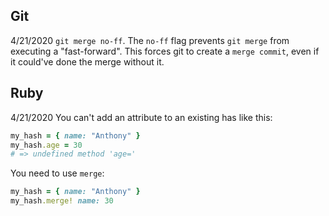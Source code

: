 ## Git

4/21/2020
`git merge no-ff`. The `no-ff` flag prevents `git merge` from executing a "fast-forward". This forces git to create a `merge commit`, even if it could've done the merge without it.


## Ruby

4/21/2020
You can't add an attribute to an existing has like this:
```ruby
my_hash = { name: "Anthony" }
my_hash.age = 30
# => undefined method 'age='
```
You need to use `merge`:
```ruby
my_hash = { name: "Anthony" }
my_hash.merge! name: 30
```
